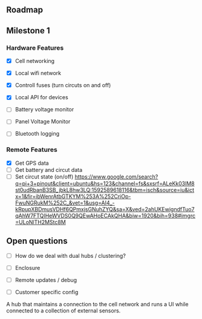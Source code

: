 ## Roadmap

## Milestone 1
### Hardware Features
- [x] Cell networking
- [x] Local wifi network
- [x] Controll fuses (turn circuts on and off)
- [x] Local API for devices
- [ ] Battery voltage monitor
- [ ] Panel Voltage Monitor
- [ ] Bluetooth logging


### Remote Features
- [x] Get GPS data 
- [ ] Get battery and circut data
- [ ] Set circut state (on/off)
https://www.google.com/search?q=pi+3+pinout&client=ubuntu&hs=123&channel=fs&sxsrf=ALeKk03lM8st0udRbanB3SB_jbkL8hw3LQ:1592589618116&tbm=isch&source=iu&ictx=1&fir=ibWenrAtbGTKYM%253A%252CriOp-FwuNGRukM%252C_&vet=1&usg=AI4_-kRpupXBDmusVDHf6QPmxjsGNuhZYQ&sa=X&ved=2ahUKEwigndfTuo7qAhW7FTQIHeWVDS0Q9QEwAHoECAkQHA&biw=1920&bih=938#imgrc=ULoNlTH2MStc8M

## Open questions

- [ ] How do we deal with dual hubs / clustering?
- [ ] Enclosure 
- [ ] Remote updates / debug
- [ ] Customer specific config


A hub that maintains a connection to the cell network and runs a UI while connected to a collection of external sensors.


